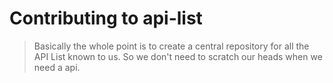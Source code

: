 # Contributing to api-list

> Basically the whole point is to create a central repository for all the API List known to us. 
> So we don't need to scratch our heads when we need a api.
